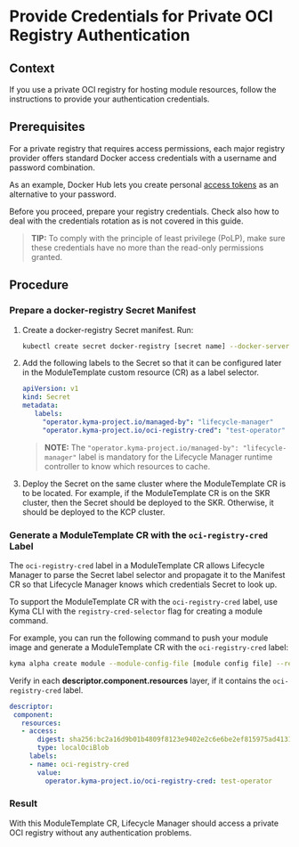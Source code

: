 # Provide Credentials for Private OCI Registry Authentication

## Context

If you use a private OCI registry for hosting module resources, follow the instructions to provide your authentication credentials.

## Prerequisites

For a private registry that requires access permissions, each major registry provider offers standard Docker access credentials with a username and password combination.

As an example, Docker Hub lets you create personal [access tokens](https://docs.docker.com/docker-hub/access-tokens/) as an alternative to your password.

Before you proceed, prepare your registry credentials. Check also how to deal with the credentials rotation as is not covered in this guide.

> **TIP:** To comply with the principle of least privilege (PoLP), make sure these credentials have no more than the read-only permissions granted.

## Procedure

### Prepare a docker-registry Secret Manifest

1. Create a docker-registry Secret manifest. Run:

   ```sh
   kubectl create secret docker-registry [secret name] --docker-server=[your oci registry host] --docker-username=[username] --docker-password=[password/token]  --dry-run=client -oyaml > registry_cred_secret.yaml
   ```

2. Add the following labels to the Secret so that it can be configured later in the ModuleTemplate custom resource (CR) as a label selector.

   ```yaml
   apiVersion: v1
   kind: Secret
   metadata:
      labels:
        "operator.kyma-project.io/managed-by": "lifecycle-manager"
        "operator.kyma-project.io/oci-registry-cred": "test-operator"
   ```

   > **NOTE:** The `"operator.kyma-project.io/managed-by": "lifecycle-manager"` label is mandatory for the Lifecycle Manager runtime controller to know which resources to cache.

3. Deploy the Secret on the same cluster where the ModuleTemplate CR is to be located. For example, if the ModuleTemplate CR is on the SKR cluster, then the Secret should be deployed to the SKR. Otherwise, it should be deployed to the KCP cluster.

### Generate a ModuleTemplate CR with the `oci-registry-cred` Label

The `oci-registry-cred` label in a ModuleTemplate CR allows Lifecycle Manager to parse the Secret label selector and propagate it to the Manifest CR so that Lifecycle Manager knows which credentials Secret to look up.

To support the ModuleTemplate CR with the `oci-registry-cred` label, use Kyma CLI with the `registry-cred-selector` flag for creating a module command.

For example, you can run the following command to push your module image and generate a ModuleTemplate CR with the `oci-registry-cred` label:

   ```sh
   kyma alpha create module --module-config-file [module config file] --registry [private oci registry] -c [access credential with write permission] --registry-cred-selector=operator.kyma-project.io/oci-registry-cred=test-operator
   ```

Verify in each **descriptor.component.resources** layer, if it contains the `oci-registry-cred` label.

   ```yaml
   descriptor:
    component:
      resources:
      - access:
          digest: sha256:bc2a16d9b01b4809f8123e9402e2c6e6be2ef815975ad4131282ceb33af4d5a5
          type: localOciBlob
        labels:
        - name: oci-registry-cred
          value:
            operator.kyma-project.io/oci-registry-cred: test-operator
   ```

### Result

With this ModuleTemplate CR, Lifecycle Manager should access a private OCI registry without any authentication problems.
